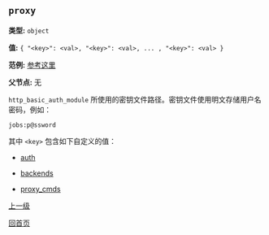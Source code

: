 `proxy`
----------

**类型:** `object`

**值:** `{ "<key>": <val>, "<key>": <val>, ... , "<key>": <val> }`

**范例:** [参考这里](genconf.md)

**父节点:** 无

`http_basic_auth_module` 所使用的密钥文件路径。密钥文件使用明文存储用户名密码，例如：

    jobs:p@ssword

其中 `<key>` 包含如下自定义的值：

- [auth](auth.md)

- [backends](backends.md)

- [proxy_cmds](proxy_cmds.md)

[上一级](genconf.md)

[回首页](../../index.md)